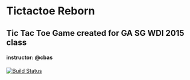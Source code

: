 # Tictactoe Reborn
## Tic Tac Toe Game created for GA SG WDI 2015 class
#### instructor: @cbas

[![Build Status](https://travis-ci.org/tongrhj/tictactoe-reborn.svg?branch=master)](https://travis-ci.org/tongrhj/tictactoe-reborn)
